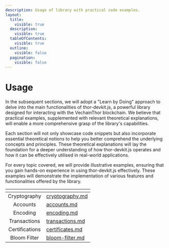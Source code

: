 ```yaml
---
description: Usage of library with practical code examples.
layout:
  title:
    visible: true
  description:
    visible: true
  tableOfContents:
    visible: true
  outline:
    visible: false
  pagination:
    visible: false
---
```


# Usage

In the subsequent sections, we will adopt a "Learn by Doing" approach to delve into the main functionalities of thor-devkit.js, a powerful library designed for interacting with the VechainThor blockchain. We believe that practical examples, supplemented with relevant theoretical explanations, will enable a more comprehensive grasp of the library's capabilities.

Each section will not only showcase code snippets but also incorporate essential theoretical notions to help you better comprehend the underlying concepts and principles. These theoretical explanations will lay the foundation for a deeper understanding of how thor-devkit.js operates and how it can be effectively utilised in real-world applications.

For every topic covered, we will provide illustrative examples, ensuring that you gain hands-on experience in using thor-devkit.js effectively. These examples will demonstrate the implementation of various features and functionalities offered by the library.

<table data-view="cards"><thead><tr><th align="center"></th><th data-hidden data-card-target data-type="content-ref"></th></tr></thead><tbody><tr><td align="center">Cryptography</td><td><a href="cryptography.md">cryptography.md</a></td></tr><tr><td align="center">Accounts</td><td><a href="accounts.md">accounts.md</a></td></tr><tr><td align="center">Encoding</td><td><a href="encoding.md">encoding.md</a></td></tr><tr><td align="center">Transactions</td><td><a href="transactions.md">transactions.md</a></td></tr><tr><td align="center">Certifications</td><td><a href="certificates.md">certificates.md</a></td></tr><tr><td align="center">Bloom Filter</td><td><a href="bloom-filter.md">bloom-filter.md</a></td></tr></tbody></table>
